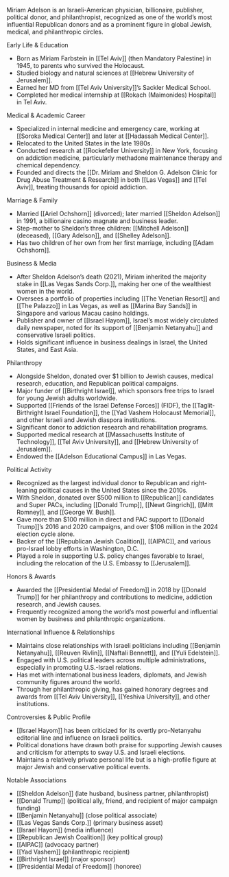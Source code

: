 Miriam Adelson is an Israeli-American physician, billionaire, publisher, political donor, and philanthropist, recognized as one of the world’s most influential Republican donors and as a prominent figure in global Jewish, medical, and philanthropic circles.

Early Life & Education

- Born as Miriam Farbstein in [[Tel Aviv]] (then Mandatory Palestine) in 1945, to parents who survived the Holocaust.
- Studied biology and natural sciences at [[Hebrew University of Jerusalem]].
- Earned her MD from [[Tel Aviv University]]’s Sackler Medical School.
- Completed her medical internship at [[Rokach (Maimonides) Hospital]] in Tel Aviv.

  

  

  

  

  

Medical & Academic Career

  

  

- Specialized in internal medicine and emergency care, working at [[Soroka Medical Center]] and later at [[Hadassah Medical Center]].
- Relocated to the United States in the late 1980s.
- Conducted research at [[Rockefeller University]] in New York, focusing on addiction medicine, particularly methadone maintenance therapy and chemical dependency.
- Founded and directs the [[Dr. Miriam and Sheldon G. Adelson Clinic for Drug Abuse Treatment & Research]] in both [[Las Vegas]] and [[Tel Aviv]], treating thousands for opioid addiction.

  

  

  

  

  

Marriage & Family

  

  

- Married [[Ariel Ochshorn]] (divorced); later married [[Sheldon Adelson]] in 1991, a billionaire casino magnate and business leader.
- Step-mother to Sheldon’s three children: [[Mitchell Adelson]] (deceased), [[Gary Adelson]], and [[Shelley Adelson]].
- Has two children of her own from her first marriage, including [[Adam Ochshorn]].

  

  

  

  

  

Business & Media

  

  

- After Sheldon Adelson’s death (2021), Miriam inherited the majority stake in [[Las Vegas Sands Corp.]], making her one of the wealthiest women in the world.
- Oversees a portfolio of properties including [[The Venetian Resort]] and [[The Palazzo]] in Las Vegas, as well as [[Marina Bay Sands]] in Singapore and various Macau casino holdings.
- Publisher and owner of [[Israel Hayom]], Israel’s most widely circulated daily newspaper, noted for its support of [[Benjamin Netanyahu]] and conservative Israeli politics.
- Holds significant influence in business dealings in Israel, the United States, and East Asia.

  

  

  

  

  

Philanthropy

  

  

- Alongside Sheldon, donated over $1 billion to Jewish causes, medical research, education, and Republican political campaigns.
- Major funder of [[Birthright Israel]], which sponsors free trips to Israel for young Jewish adults worldwide.
- Supported [[Friends of the Israel Defense Forces]] (FIDF), the [[Taglit-Birthright Israel Foundation]], the [[Yad Vashem Holocaust Memorial]], and other Israeli and Jewish diaspora institutions.
- Significant donor to addiction research and rehabilitation programs.
- Supported medical research at [[Massachusetts Institute of Technology]], [[Tel Aviv University]], and [[Hebrew University of Jerusalem]].
- Endowed the [[Adelson Educational Campus]] in Las Vegas.

  

  

  

  

  

Political Activity

  

  

- Recognized as the largest individual donor to Republican and right-leaning political causes in the United States since the 2010s.
- With Sheldon, donated over $500 million to [[Republican]] candidates and Super PACs, including [[Donald Trump]], [[Newt Gingrich]], [[Mitt Romney]], and [[George W. Bush]].
- Gave more than $100 million in direct and PAC support to [[Donald Trump]]’s 2016 and 2020 campaigns, and over $106 million in the 2024 election cycle alone.
- Backer of the [[Republican Jewish Coalition]], [[AIPAC]], and various pro-Israel lobby efforts in Washington, D.C.
- Played a role in supporting U.S. policy changes favorable to Israel, including the relocation of the U.S. Embassy to [[Jerusalem]].

  

  

  

  

  

Honors & Awards

  

  

- Awarded the [[Presidential Medal of Freedom]] in 2018 by [[Donald Trump]] for her philanthropy and contributions to medicine, addiction research, and Jewish causes.
- Frequently recognized among the world’s most powerful and influential women by business and philanthropic organizations.

  

  

  

  

  

International Influence & Relationships

  

  

- Maintains close relationships with Israeli politicians including [[Benjamin Netanyahu]], [[Reuven Rivlin]], [[Naftali Bennett]], and [[Yuli Edelstein]].
- Engaged with U.S. political leaders across multiple administrations, especially in promoting U.S.-Israel relations.
- Has met with international business leaders, diplomats, and Jewish community figures around the world.
- Through her philanthropic giving, has gained honorary degrees and awards from [[Tel Aviv University]], [[Yeshiva University]], and other institutions.

  

  

  

  

  

Controversies & Public Profile

  

  

- [[Israel Hayom]] has been criticized for its overtly pro-Netanyahu editorial line and influence on Israeli politics.
- Political donations have drawn both praise for supporting Jewish causes and criticism for attempts to sway U.S. and Israeli elections.
- Maintains a relatively private personal life but is a high-profile figure at major Jewish and conservative political events.

  

  

  

  

  

Notable Associations

  

  

- [[Sheldon Adelson]] (late husband, business partner, philanthropist)
- [[Donald Trump]] (political ally, friend, and recipient of major campaign funding)
- [[Benjamin Netanyahu]] (close political associate)
- [[Las Vegas Sands Corp.]] (primary business asset)
- [[Israel Hayom]] (media influence)
- [[Republican Jewish Coalition]] (key political group)
- [[AIPAC]] (advocacy partner)
- [[Yad Vashem]] (philanthropic recipient)
- [[Birthright Israel]] (major sponsor)
- [[Presidential Medal of Freedom]] (honoree)